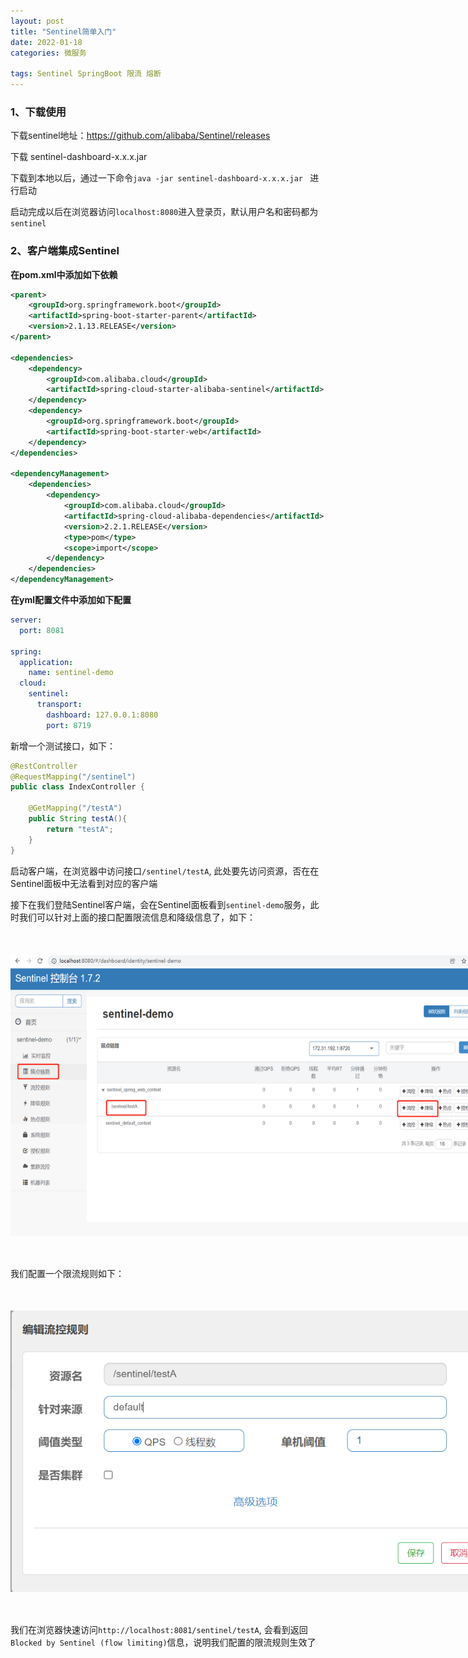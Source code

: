 ```yaml
---
layout: post
title: "Sentinel简单入门"
date: 2022-01-18
categories: 微服务

tags: Sentinel SpringBoot 限流 熔断
--- 
```




### 1、下载使用

下载sentinel地址：https://github.com/alibaba/Sentinel/releases

下载 sentinel-dashboard-x.x.x.jar

下载到本地以后，通过一下命令`java -jar sentinel-dashboard-x.x.x.jar ` 进行启动

启动完成以后在浏览器访问`localhost:8080`进入登录页，默认用户名和密码都为`sentinel`



### 2、客户端集成Sentinel

**在pom.xml中添加如下依赖**

```xml
<parent>
    <groupId>org.springframework.boot</groupId>
    <artifactId>spring-boot-starter-parent</artifactId>
    <version>2.1.13.RELEASE</version>
</parent>

<dependencies>
    <dependency>
        <groupId>com.alibaba.cloud</groupId>
        <artifactId>spring-cloud-starter-alibaba-sentinel</artifactId>
    </dependency>
    <dependency>
        <groupId>org.springframework.boot</groupId>
        <artifactId>spring-boot-starter-web</artifactId>
    </dependency>
</dependencies>

<dependencyManagement>
    <dependencies>
        <dependency>
            <groupId>com.alibaba.cloud</groupId>
            <artifactId>spring-cloud-alibaba-dependencies</artifactId>
            <version>2.2.1.RELEASE</version>
            <type>pom</type>
            <scope>import</scope>
        </dependency>
    </dependencies>
</dependencyManagement>
```

**在yml配置文件中添加如下配置**

```yaml
server:
  port: 8081

spring:
  application:
    name: sentinel-demo
  cloud:
    sentinel:
      transport:
        dashboard: 127.0.0.1:8080
        port: 8719
```

新增一个测试接口，如下：

```java
@RestController
@RequestMapping("/sentinel")
public class IndexController {

    @GetMapping("/testA")
    public String testA(){
        return "testA";
    }
}
```

启动客户端，在浏览器中访问接口`/sentinel/testA`, 此处要先访问资源，否在在Sentinel面板中无法看到对应的客户端

接下在我们登陆Sentinel客户端，会在Sentinel面板看到`sentinel-demo`服务，此时我们可以针对上面的接口配置限流信息和降级信息了，如下：

<div style="width:780px;height:450px;margin:50px auto;">
    <img alt="sentinel.png" src="/images/sentinel.png" width="780" height="450"/>
</div>

我们配置一个限流规则如下：

<div style="width:780px;height:450px;margin:50px auto;">
    <img alt="sentinel-limit.png" src="/images/sentinel-limit.png" width="780" height="450"/>
</div>



我们在浏览器快速访问`http://localhost:8081/sentinel/testA`, 会看到返回`Blocked by Sentinel (flow limiting)`信息，说明我们配置的限流规则生效了







